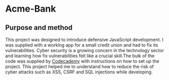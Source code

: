 # Acme-Bank

## Purpose and method

This project was designed to introduce defensive JavaScript development. I was supplied with a working app for a small credit union and had to fix its vulnerabilities. Cyber security is a growing concern in the technology sector and learning how fix vulnerabilities felt like a crucial skill.The bulk of the code was supplied by [Codecademy](https://codecademy.com) with instructions on how to set up the project. This project helped me to understand how to reduce the risk of cyber attacks such as XSS, CSRF and SQL injections while developing.
